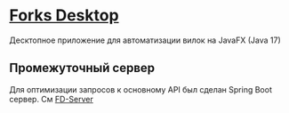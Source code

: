 # [Forks Desktop](http://nepolypoker.ru)

Десктопное приложение для автоматизации вилок на JavaFX (Java 17)

## Промежуточный сервер

Для оптимизации запросов к основному API был сделан Spring Boot сервер.
См [FD-Server](https://github.com/melniknow/FD-Server)
